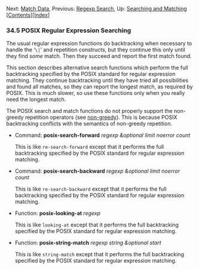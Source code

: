 <!-- This is the GNU Emacs Lisp Reference Manual
corresponding to Emacs version 27.2.

Copyright (C) 1990-1996, 1998-2021 Free Software Foundation,
Inc.

Permission is granted to copy, distribute and/or modify this document
under the terms of the GNU Free Documentation License, Version 1.3 or
any later version published by the Free Software Foundation; with the
Invariant Sections being "GNU General Public License," with the
Front-Cover Texts being "A GNU Manual," and with the Back-Cover
Texts as in (a) below.  A copy of the license is included in the
section entitled "GNU Free Documentation License."

(a) The FSF's Back-Cover Text is: "You have the freedom to copy and
modify this GNU manual.  Buying copies from the FSF supports it in
developing GNU and promoting software freedom." -->

<!-- Created by GNU Texinfo 6.7, http://www.gnu.org/software/texinfo/ -->

Next: [Match Data](Match-Data.html), Previous: [Regexp Search](Regexp-Search.html), Up: [Searching and Matching](Searching-and-Matching.html)   \[[Contents](index.html#SEC_Contents "Table of contents")]\[[Index](Index.html "Index")]

### 34.5 POSIX Regular Expression Searching

The usual regular expression functions do backtracking when necessary to handle the ‘`\|`’ and repetition constructs, but they continue this only until they find *some* match. Then they succeed and report the first match found.

This section describes alternative search functions which perform the full backtracking specified by the POSIX standard for regular expression matching. They continue backtracking until they have tried all possibilities and found all matches, so they can report the longest match, as required by POSIX. This is much slower, so use these functions only when you really need the longest match.

The POSIX search and match functions do not properly support the non-greedy repetition operators (see [non-greedy](Regexp-Special.html)). This is because POSIX backtracking conflicts with the semantics of non-greedy repetition.

*   Command: **posix-search-forward** *regexp \&optional limit noerror count*

    This is like `re-search-forward` except that it performs the full backtracking specified by the POSIX standard for regular expression matching.

<!---->

*   Command: **posix-search-backward** *regexp \&optional limit noerror count*

    This is like `re-search-backward` except that it performs the full backtracking specified by the POSIX standard for regular expression matching.

<!---->

*   Function: **posix-looking-at** *regexp*

    This is like `looking-at` except that it performs the full backtracking specified by the POSIX standard for regular expression matching.

<!---->

*   Function: **posix-string-match** *regexp string \&optional start*

    This is like `string-match` except that it performs the full backtracking specified by the POSIX standard for regular expression matching.
